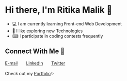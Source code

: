 # Hi there, I'm Ritika Malik 👋
* 💻 I am currently learning Front-end Web Development
* 💫 I like exploring new Technologies
* ⌨ I participate in coding contests frequently  

## Connect With Me 🌟
[E-mail](https://ritikamalik100102@gmail.com) &nbsp; &nbsp; &nbsp; [LinkedIn](https://www.linkedin.com/in/ritika-malik-must) &nbsp; &nbsp; &nbsp; [Twitter](https://twitter.com/Ritika287)  
<br>
Check out my [Portfolio](https://main--fluffy-cupcake-f1a396.netlify.app/)✨
